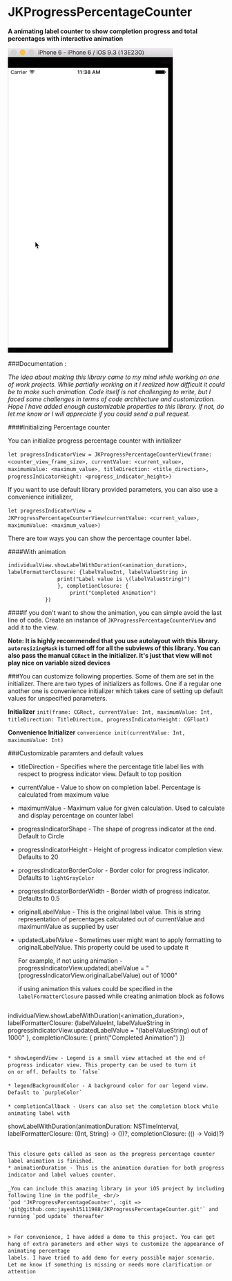 # JKProgressPercentageCounter
**A animating label counter to show completion progress and total percentages with interactive animation**

![alt text][ProgressPercentageCounter]

[ProgressPercentageCounter]: https://github.com/jayesh15111988/JKProgressPercentageCounter/blob/master/Progress_Indicator_Demo.gif "A demo for animated progress percentage counter label"

###Documentation : 

_The idea about making this library came to my mind while working on one of work projects. While partially working on it I realized how
difficult it could be to make such animation. Code itself is not challenging to write, but I faced some challenges in terms of code
architecture and customization. Hope I have added enough customizable properties to this library. If not, do let me know or 
I will appreciate if you could send a pull request._

####Initializing Percentage counter

You can initialize progress percentage counter with initializer

`let progressIndicatorView = JKProgressPercentageCounterView(frame: <counter_view_frame_size>, currentValue: <current_value>, maximumValue: <maximum_value>, titleDirection: <title_direction>, progressIndicatorHeight: <progress_indicator_height>)`

If you want to use default library provided parameters, you can also use a convenience initializer,

`let progressIndicatorView = JKProgressPercentageCounterView(currentValue: <current_value>, maximumValue: <maximum_value>)`

There are tow ways you can show the percentage counter label.

####With animation

```
individualView.showLabelWithDuration(<animation_duration>, labelFormatterClosure: {labelValueInt, labelValueString in
                print("Label value is \(labelValueString)")
                }, completionClosure: {
                    print("Completed Animation")
            })
```

####If you don't want to show the animation, you can simple avoid the last line of code. Create an instance of `JKProgressPercentageCounterView`
and add it to the view.

__Note: It is highly recommended that you use autolayout with this library. `autoresizingMask` is turned off for all the subviews
of this library. You can also pass the manual `CGRect` in the initializer. It's just that view will not play nice on variable sized devices__

###You can customize following properties. Some of them are set in the initializer. There are two types of initializers as follows. 
One if a regular one another one is convenience initializer which takes care of setting up default values for unspecified parameters.

__Initializer__
`init(frame: CGRect, currentValue: Int, maximumValue: Int, titleDirection: TitleDirection, progressIndicatorHeight: CGFloat)`

__Convenience Initializer__
`convenience init(currentValue: Int, maximumValue: Int)`

###Customizable paramters and default values

* titleDirection - Specifies where the percentage title label lies with respect to progress indicator view. Default to top position
* currentValue - Value to show on completion label. Percentage is calculated from maximum value
* maximumValue - Maximum value for given calculation. Used to calculate and display percentage on counter label
* progressIndicatorShape - The shape of progress indicator at the end. Default to Circle
* progressIndicatorHeight - Height of progress indicator completion view. Defaults to 20
* progressIndicatorBorderColor - Border color for progress indicator. Defaults to `lightGrayColor`
* progressIndicatorBorderWidth - Border width of progress indicator. Defaults to 0.5
* originalLabelValue - This is the original label value. This is string representation of percentages calculated out of currentValue and maximumValue as supplied by user
* updatedLabelValue - Sometimes user might want to apply formatting to originalLabelValue. This property could be used to update it

   For example, if not using animation - 
   progressIndicatorView.updatedLabelValue = "\(progressIndicatorView.originalLabelValue) out of 1000"
   
   if using animation this values could be specified in the `labelFormatterClosure` passed while creating animation block as follows
   ```
individualView.showLabelWithDuration(<animation_duration>, labelFormatterClosure: {labelValueInt, labelValueString in
                progressIndicatorView.updatedLabelValue = "\(labelValueString) out of 1000"
                }, completionClosure: {
                    print("Completed Animation")
            })
``` 
  
* showLegendView - Legend is a small view attached at the end of progress indicator view. This property can be used to turn it
on or off. Defaults to `false`

* legendBackgroundColor - A background color for our legend view. Default to `purpleColor`

* completionCallback - Users can also set the completion block while animating label with

   ```
   showLabelWithDuration(animationDuration: NSTimeInterval, labelFormatterClosure: ((Int, String) -> ())?, completionClosure: (() -> Void)?)
   ```
   
   This closure gets called as soon as the progress percentage counter label animation is finished.
* animationDuration - This is the animation duration for both progress indicator and label values counter.

_You can include this amazing library in your iOS project by including following line in the podfile_ <br/>
 `pod 'JKProgressPercentageCounter', :git => 'git@github.com:jayesh15111988/JKProgressPercentageCounter.git'` and running `pod update` thereafter


> For convenience, I have added a demo to this project. You can get hang of extra parameters and other ways to customize the appearance of animating percentage
labels. I have tried to add demo for every possible major scenario. Let me know if something is missing or needs more clarification or attention
